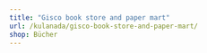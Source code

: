 ```yaml
---
title: "Gisco book store and paper mart"
url: /kulanada/gisco-book-store-and-paper-mart/
shop: Bücher
---
```

